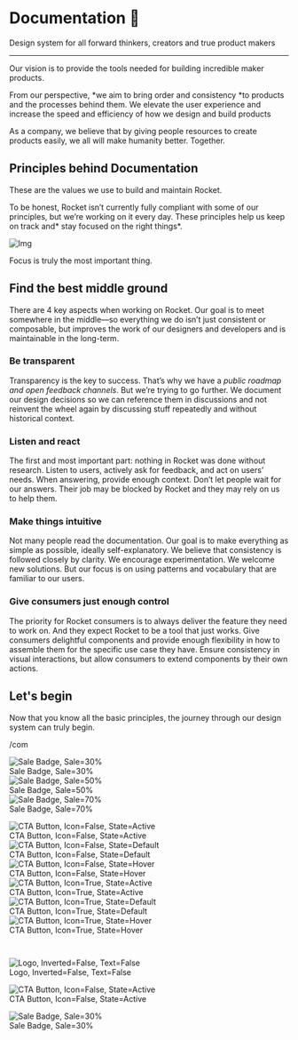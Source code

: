 
# Documentation 🚀

Design system for all forward thinkers, creators and true product makers

---

Our vision is to provide the tools needed for building incredible maker products.

From our perspective, *we aim to bring order and consistency *to products and the processes behind them. We elevate the user experience and increase the speed and efficiency of how we design and build products

As a company, we believe that by giving people resources to create products easily, we all will make humanity better. Together.

## Principles behind Documentation

These are the values we use to build and maintain Rocket.

To be honest, Rocket isn’t currently fully compliant with some of our principles, but we’re working on it every day. These principles help us keep on track and* stay focused on the right things*.

![Img](https://studio-assets.supernova.io/design-systems/14533/9289758a-6300-472a-bbc6-a57098081abf.jpeg)

Focus is truly the most important thing.

## Find the best middle ground

There are 4 key aspects when working on Rocket. Our goal is to meet somewhere in the middle—so everything we do isn’t just consistent or composable, but improves the work of our designers and developers and is maintainable in the long-term.

### Be transparent

Transparency is the key to success. That’s why we have a *public roadmap and open feedback channels*. But we’re trying to go further. We document our design decisions so we can reference them in discussions and not reinvent the wheel again by discussing stuff repeatedly and without historical context.

### Listen and react

The first and most important part: nothing in Rocket was done without research. Listen to users, actively ask for feedback, and act on users’ needs. When answering, provide enough context. Don’t let people wait for our answers. Their job may be blocked by Rocket and they may rely on us to help them.

### Make things intuitive

Not many people read the documentation. Our goal is to make everything as simple as possible, ideally self-explanatory. We believe that consistency is followed closely by clarity. We encourage experimentation. We welcome new solutions. But our focus is on using patterns and vocabulary that are familiar to our users.

### Give consumers just enough control

The priority for Rocket consumers is to always deliver the feature they need to work on. And they expect Rocket to be a tool that just works. Give consumers delightful components and provide enough flexibility in how to assemble them for the specific use case they have. Ensure consistency in visual interactions, but allow consumers to extend components by their own actions.

## Let's begin

Now that you know all the basic principles, the journey through our design system can truly begin.

/com

  
![Sale Badge, Sale=30%](https://studio-assets.supernova.io/design-systems/14533/b323c727-af84-46fd-a8ff-67ec61f348e0.png)  
Sale Badge, Sale=30%  
![Sale Badge, Sale=50%](https://studio-assets.supernova.io/design-systems/14533/94983948-d3ae-4d9e-ba95-5c8005247869.png)  
Sale Badge, Sale=50%  
![Sale Badge, Sale=70%](https://studio-assets.supernova.io/design-systems/14533/ba2c4522-fb56-4fb4-98e1-9ad72882353f.png)  
Sale Badge, Sale=70%  


  
![CTA Button, Icon=False, State=Active](https://studio-assets.supernova.io/design-systems/14533/9a4c71ae-4c96-4733-be99-e6752aa39a37.png)  
CTA Button, Icon=False, State=Active  
![CTA Button, Icon=False, State=Default](https://studio-assets.supernova.io/design-systems/14533/399ca51e-9571-445a-97e2-bbc42beaf829.png)  
CTA Button, Icon=False, State=Default  
![CTA Button, Icon=False, State=Hover](https://studio-assets.supernova.io/design-systems/14533/b150cbb5-db94-4b68-a04d-dc5607ed4c20.png)  
CTA Button, Icon=False, State=Hover  
![CTA Button, Icon=True, State=Active](https://studio-assets.supernova.io/design-systems/14533/e6b345ee-127a-4e2a-ba6a-ac2056f9466b.png)  
CTA Button, Icon=True, State=Active  
![CTA Button, Icon=True, State=Default](https://studio-assets.supernova.io/design-systems/14533/06b9048c-3324-498d-84d8-0d64e2105563.png)  
CTA Button, Icon=True, State=Default  
![CTA Button, Icon=True, State=Hover](https://studio-assets.supernova.io/design-systems/14533/b6cb4fef-290c-4105-bd57-05696be2907c.png)  
CTA Button, Icon=True, State=Hover  


```javascript  
  
```

  
![Logo, Inverted=False, Text=False](https://studio-assets.supernova.io/design-systems/14533/05318f90-ed0f-4729-b509-256c230f97a1.png)  
Logo, Inverted=False, Text=False  


  
  


  
![CTA Button, Icon=False, State=Active](https://studio-assets.supernova.io/design-systems/14533/9a4c71ae-4c96-4733-be99-e6752aa39a37.png)  
CTA Button, Icon=False, State=Active  


  
![Sale Badge, Sale=30%](https://studio-assets.supernova.io/design-systems/14533/b323c727-af84-46fd-a8ff-67ec61f348e0.png)  
Sale Badge, Sale=30%  

